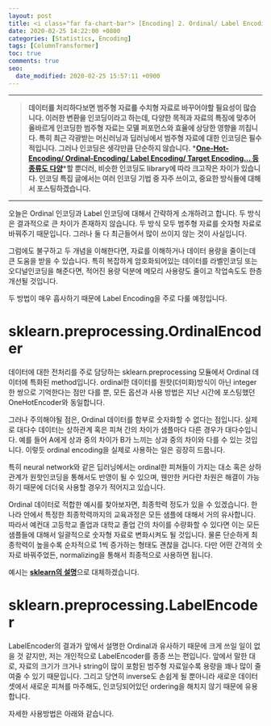 ```yaml
---
layout: post
title: <i class="far fa-chart-bar"> [Encoding] 2. Ordinal/ Label Encoding</i>
date: 2020-02-25 14:22:00 +0800
categories: [Statistics, Encoding]
tags: [ColumnTransformer]
toc: true
comments: true
seo:
  date_modified: 2020-02-25 15:57:11 +0900
---
```


***  
> <b>데이터를 처리하다보면 범주형 자료를 수치형 자료로 바꾸어야할 필요성이 많습니다. 이러한 변환을 인코딩이라고 하는데, 다양한 목적과 자료의 특징에 맞추어 올바르게 인코딩한 범주형 자료는 모델 퍼포먼스와 효율에 상당한 영향을 끼칩니다. 특히 최근 각광받는 머신러닝과 딥러닝에서 범주형 자료에 대한 인코딩은 필수적입니다. 그러나 인코딩은 생각만큼 단순하지 않습니다. *[One-Hot-Encoding/ Ordinal-Encoding/ Label Encoding/ Target Encoding... 등 종류도 다양](http://contrib.scikit-learn.org/categorical-encoding/index.html)*할 뿐더러, 비슷한 인코딩도 library에 따라 크고작은 차이가 있습니다. 인코딩 특집 글에서는 여러 인코딩 기법 중 자주 쓰이고, 중요한 방식들에 대해서 포스팅하겠습니다.</b>   


***  

오늘은 Ordinal 인코딩과 Label 인코딩에 대해서 간략하게 소개하려고 합니다. 두 방식은 결과적으로 큰 차이가 존재하지 않습니다. 두 방식 모두 범주형 자료를 숫자형 자료로 바꿔주기 때문입니다. 그러나 둘 다 최근들어서 많이 쓰이지 않는 것이 사실입니다.  

그럼에도 불구하고 두 개념을 이해한다면, 자료를 이해하거나 데이터 용량을 줄이는데 큰 도움을 받을 수 있습니다. 특히 복잡하게 암호화되어있는 데이터를 라벨인코딩 또는 오디널인코딩을 해준다면, 적어진 용량 덕분에 메모리 사용량도 줄이고 작업속도도 한층 개선될 것입니다.  

두 방법이 매우 흡사하기 때문에 Label Encoding을 주로 다룰 예정입니다.  

# sklearn.preprocessing.OrdinalEncoder
데이터에 대한 전처리를 주로 담당하는 sklearn.preprocessing 모듈에서 Ordinal 데이터에 특화된 method입니다. ordinal한 데이터를 원핫(더미화)방식이 아닌 integer한 쌍으로 기억한다는 점만 다를 뿐, 모든 옵션과 사용 방법은 지난 시간에 포스팅했던 OneHotEncoder와 동일합니다.  

그러나 주의해야될 점은, Ordinal 데이터를 함부로 숫자화할 수 없다는 점입니다. 실제로 대다수 데이터는 상하관계 혹은 피쳐 간의 차이가 샘플마다 다른 경우가 대다수입니다. 예를 들어 A에게 상과 중의 차이가 B가 느끼는 상과 중의 차이와 다를 수 있는 것입니다. 이렇듯 ordinal encoding을 실제로 사용하는 일은 굉장히 드뭅니다.  

특히 neural network와 같은 딥러닝에서는 ordinal한 피쳐들이 가지는 대소 혹은 상하 관계가 원핫인코딩을 통해서도 반영이 될 수 있으며, 웬만한 커다란 차원은 해결이 가능하기 때문에 더더욱 사용할 경우가 적어지고 있습니다.  

Ordinal 데이터로 적합한 예시를 찾아보자면, 최종학력 정도가 있을 수 있겠습니다. 한 나라 안에서 특정한 최종학력까지의 교육과정은 모든 샘플에 대해서 거의 유사합니다. 따라서 예컨대 고등학교 졸업과 대학교 졸업 간의 차이를 수량화할 수 있다면 이는 모든 샘플들에 대해서 일괄적으로 숫자형 자료로 변화시켜도 될 것입니다. 물론 단순하게 최종학력이 높을수록 순차적으로 1씩 증가하는 형태도 괜찮을 겁니다. 다만 어떤 간격의 숫자로 바꿔주었든, normalizing을 통해서 최종적으로 사용하면 됩니다.  

예시는 <b>[sklearn의 설명](https://scikit-learn.org/stable/modules/generated/sklearn.preprocessing.OrdinalEncoder.html)</b>으로 대체하겠습니다.  



# sklearn.preprocessing.LabelEncoder
LabelEncoder의 결과가 앞에서 설명한 Ordinal과 유사하기 때문에 크게 쓰일 일이 없을 것 같지만, 저는 개인적으로 LabelEncoder를 종종 쓰는 편입니다. 앞에서 말한 대로, 자료의 크기가 크거나 string이 많이 포함된 범주형 자료일수록 용량을 꽤나 많이 줄여줄 수 있기 때문입니다.  그리고 당연히 inverse도 손쉽게 될 뿐아니라 새로운 데이터셋에서 새로운 피쳐를 마주해도, 인코딩되어있던 ordering을 해치지 않기 때문에 유용합니다.  

자세한 사용방법은 아래와 같습니다.

